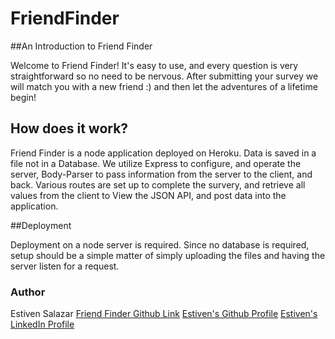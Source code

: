 # FriendFinder


##An Introduction to Friend Finder

Welcome to Friend Finder! It's easy to use, and every question is very straightforward so no need to be nervous. After submitting your survey we will match you with a new friend :) and then let the adventures of a lifetime begin!

## How does it work?

Friend Finder is a node application deployed on Heroku. Data is saved in a file not in a Database. We utilize Express to configure, and operate the server, Body-Parser to pass information from the server to the client, and back. Various routes are set up to complete the survery, and retrieve all values from the client to View the JSON API, and post data into the application.

##Deployment

Deployment on a node server is required. Since no database is required, setup should be a simple matter of simply uploading the files and having the server listen for a request.  

### Author
Estiven Salazar 
[Friend Finder Github Link](https://github.com/estivensal7/FriendFinder)
[Estiven's Github Profile](https://github.com/estivensal7)
[Estiven's LinkedIn Profile](https://www.linkedin.com/in/estiven-salazar-39a099118/)
